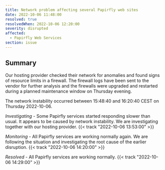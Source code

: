 ```yaml
---
title: Network problem affecting several Papirfly web sites
date: 2022-10-06 11:48:00
resolved: true
resolvedWhen: 2022-10-06 12:20:00
severity: disrupted
affected:
  - Papirfly Web Services
section: issue
---
```


## Summary

Our hosting provider checked their network for anomalies and found signs of resource limits in a firewall. The firewall logs have been sent to the vendor for further analysis and the firewalls were upgraded and restarted during a planned maintenance window on Thursday evening. 

The network instability occurred between 15:48:40 and 16:20:40 CEST on Thursday 2022-10-06.

*Investigating* - Some Papirfly services started responding slower than usual. It appears to be caused by network instability. We are investigating together with our hosting provider. {{< track "2022-10-06 13:53:00" >}}

*Monitoring* - All Papirfly services are working normally again. We are following the situation and investigating the root cause of the earlier disruption. {{< track "2022-10-06 14:20:00" >}}

*Resolved* - All Papirfly services are working normally. {{< track "2022-10-06 14:29:00" >}}